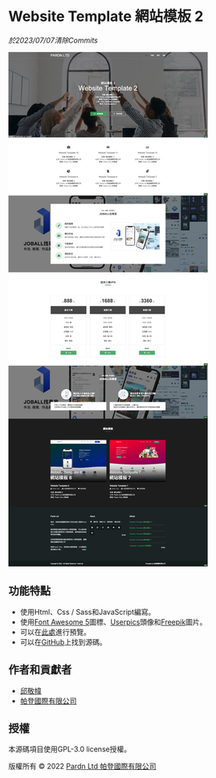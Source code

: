 # Website Template 網站模板 2

*於<time datetime="2023-07-07">2023/07/07</time>清除Commits*

![邱敬幃 - 帕登國際有限公司 - Website Template 網站模板 2](./image/preview.jpg)

## 功能特點

- 使用Html、Css / Sass和JavaScript編寫。
- 使用[Font Awesome 5](https://fontawesome.com/v5/search)圖標、[Userpics](https://userpics.craftwork.design)頭像和[Freepik](https://www.freepik.com)圖片。
- 可以在[此處](https://pardnchiu.github.io/website-template-2/)進行預覽。
- 可以在[GitHub](https://github.com/pardnchiu/website-template-2)上找到源碼。

## 作者和貢獻者

- [邱敬幃](https://linkedin.com/in/pardnchiu)
- [帕登國際有限公司](https://linkedin.com/company/pardnltd)

## 授權

本源碼項目使用GPL-3.0 license授權。

版權所有 © 2022 [Pardn Ltd 帕登國際有限公司](https://www.linkedin.com/company/pardnltd)
